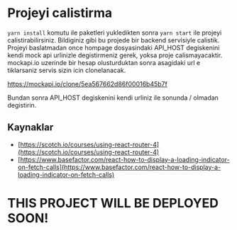 #  Projeyi calistirma

`yarn install` komutu ile paketleri yukledikten sonra `yarn start` ile projeyi calistirabilirsiniz.
Bildiginiz gibi bu projede bir backend servisiyle calistik. Projeyi baslatmadan once hompage dosyasindaki API_HOST degiskenini kendi mock api urlinizle degistirmeniz gerek, yoksa proje calismayacaktir. mockapi.io uzerinde bir hesap olusturduktan sonra asagidaki url e tiklarsaniz servis sizin icin clonelanacak.

https://mockapi.io/clone/5ea567662d86f00016b45b7f

Bundan sonra API_HOST degiskenini kendi urliniz ile sonunda / olmadan degistirin. 

## Kaynaklar

- [https://scotch.io/courses/using-react-router-4](https://scotch.io/courses/using-react-router-4)
- [https://www.basefactor.com/react-how-to-display-a-loading-indicator-on-fetch-calls](https://www.basefactor.com/react-how-to-display-a-loading-indicator-on-fetch-calls)

# THIS PROJECT WILL BE DEPLOYED SOON!
